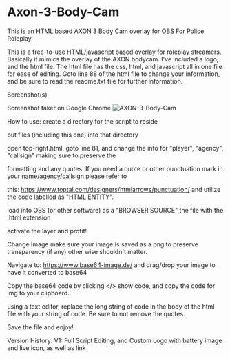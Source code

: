 # Axon-3-Body-Cam
This is an HTML based AXON 3 Body Cam overlay for OBS For Police Roleplay

This is a free-to-use HTML/javascript based overlay for roleplay streamers. Basically it mimics the overlay of the AXON bodycam. I've included a logo, and the html file. The html file has the css, html, and javascript all in one file for ease of editing. Goto line 88 of the html file to change your information, and be sure to read the readme.txt file for further information.


Screenshot(s)

Screenshot taker on Google Chrome
![AXON-3-Body-Cam](https://user-images.githubusercontent.com/91235241/134448647-ee96efb8-6810-49ee-a089-69bd8e64bea9.png)


How to use:
create a directory for the script to reside

put files (including this one) into that directory

open top-right.html, goto line 81, and change the info for "player", "agency", "callsign" making sure to preserve the

formatting and any quotes. If you need a quote or other punctuation mark in your name/agency/callsign please refer to

this: https://www.toptal.com/designers/htmlarrows/punctuation/ and utilize the code labelled as "HTML ENTITY".

load into OBS (or other software) as a "BROWSER SOURCE" the file with the .html extension

activate the layer and profit!

Change Image
make sure your image is saved as a png to preserve transparency (if any) other wise shouldn't matter.

Navigate to: https://www.base64-image.de/ and drag/drop your image to have it converted to base64

Copy the base64 code by clicking </> show code, and copy the code for img to your clipboard.

using a text editor, replace the long string of code in the body of the html file with your string of code. Be sure to not remove the quotes.

Save the file and enjoy!

Version History:
V1: Full Script Editing, and Custom Logo with battery image and live icon, as well as link
